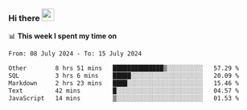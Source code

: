 ### Hi there <a href="https://www.gautamkrishnar.com/"><img src="https://media.giphy.com/media/hvRJCLFzcasrR4ia7z/giphy.gif" width="25px"></a>

📊 **This week I spent my time on**

<!--START_SECTION:waka-->

```txt
From: 08 July 2024 - To: 15 July 2024

Other        8 hrs 51 mins   ██████████████▒░░░░░░░░░░   57.29 %
SQL          3 hrs 6 mins    █████░░░░░░░░░░░░░░░░░░░░   20.09 %
Markdown     2 hrs 23 mins   ████░░░░░░░░░░░░░░░░░░░░░   15.46 %
Text         42 mins         █░░░░░░░░░░░░░░░░░░░░░░░░   04.57 %
JavaScript   14 mins         ▒░░░░░░░░░░░░░░░░░░░░░░░░   01.53 %
```

<!--END_SECTION:waka-->
